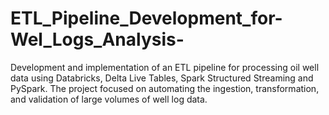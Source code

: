# ETL_Pipeline_Development_for-Wel_Logs_Analysis-
Development and implementation of an ETL pipeline for processing oil well data using Databricks, Delta Live Tables, Spark Structured Streaming and PySpark. The project focused on automating the ingestion, transformation, and validation of large volumes of well log data.
